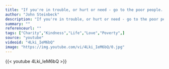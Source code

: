 ```yaml
---
title: "If you're in trouble, or hurt or need - go to the poor people. They're the only ones that'll help - the only ones."
author: "John Steinbeck"
description: "If you're in trouble, or hurt or need - go to the poor people. They're the only ones that'll help - the only ones. - John Steinbeck quotes from GetInspired365.com"
summary: ""
referenceurl: ""
tags: ["Charity","Kindness","Life","Love","Poverty",]
source: "youtube"
videoid: "4Lki_IeM6bQ"
image: "https://img.youtube.com/vi/4Lki_IeM6bQ/0.jpg"
---
```


{{< youtube 4Lki_IeM6bQ >}}
